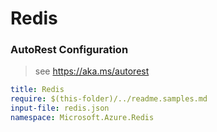 # Redis
### AutoRest Configuration
> see https://aka.ms/autorest

``` yaml
title: Redis
require: $(this-folder)/../readme.samples.md
input-file: redis.json
namespace: Microsoft.Azure.Redis
```